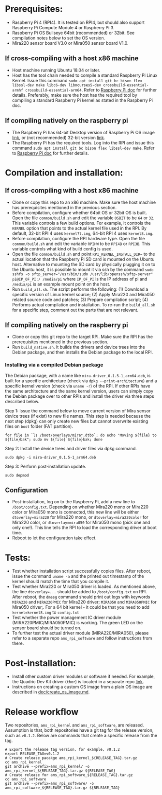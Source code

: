 # Prerequisites:
- Raspberry Pi 4 (RPI4). It is tested on RPI4, but should also support Raspberry Pi Compute Module 4 or Raspberry Pi 3.
- Raspberry Pi OS Bullseye 64bit (recommended) or 32bit. See compilation notes below to set the OS version.
- Mira220 sensor board V3.0 or Mira050 sensor board V1.0.
## If cross-compiling with a host x86 machine
- Host machine running Ubuntu 18.04 or later.
- Host has the tool chain needed to compile a standard Raspberry Pi Linux Kernel. Issue this command `sudo apt install git bc bison flex libssl-dev make libc6-dev libncurses5-dev crossbuild-essential-armhf crossbuild-essential-arm64`. Refer to [Raspberry Pi doc](https://www.raspberrypi.com/documentation/computers/linux_kernel.html#cross-compiling-the-kernel) for further details. Preferably, make sure the host has the required tool by compiling a standard Raspberry Pi kernel as stated in the Raspberry Pi doc.
## If compiling natively on the raspberry pi
- The Raspberry Pi has 64-bit Desktop version of Raspberry Pi OS image [link](https://downloads.raspberrypi.org/raspios_arm64/images/raspios_arm64-2022-09-07/), or (not recommended) 32-bit version [link](https://downloads.raspberrypi.org/raspios_full_armhf/images/raspios_full_armhf-2022-09-07/).
- The Raspberry Pi has the required tools. Log into the RPI and issue this command `sudo apt install git bc bison flex libssl-dev make`. Refer to [Raspberry Pi doc](https://www.raspberrypi.com/documentation/computers/linux_kernel.html#building-the-kernel-locally) for further details.

# Compilation and installation:
## If cross-compiling with a host x86 machine
- Clone or copy this repo to an x86 machine. Make sure the host machine has prerequisites mentioned in the previous section.
- Before compilation, configure whether 64bit OS or 32bit OS is built. Open the file `common/build.sh` and edit the variable `OSBIT` to be `64` or `32`. This variable controls a few build options. For example, it controls the `KERNEL` option that points to the actual kernel file used in the RPI. By default, 32-bit RPI 4 uses `kernel7l.img`, 64-bit RPI 4 uses `kernel8.img`.
- Before compilation, configure the RPI hardware type. Open the file `common/build.sh` and edit the variable `RPIHW` to be `RPI4B` or `RPI3B`. This variable controls what kind of build config is used.
- Open the file `common/build.sh` and point `RPI_KERNEL_INSTALL_DIR=` to the actual location that the Raspberry Pi SD card is mounted on the Ubuntu host. Alternative to mounting the SD card by physically plugging it on to the Ubuntu host, it is possible to mount it via ssh by the command `sudo sshfs -o sftp_server="/usr/bin/sudo /usr/lib/openssh/sftp-server" pi@IP_OF_PI:/ /media/pi` where `IP_OF_PI` is the IP address of pi and `/media/pi` is an example mount point on the host.
- Run `build_all.sh`. The script performs the following: (1) Download a specific version of Linux kernel source; (2) Apply Mira220 and Mira050 related source code and patches; (3) Prepare compilation script; (4) Performs actual compilation and installation. To re-run the `build_all.sh` for a specific step, comment out the parts that are not relevant.
## If compiling natively on the raspberry pi
- Clone or copy this git repo to the target RPI. Make sure the RPI has the prerequisites mentioned in the previous section.
- Run `build_native.sh`. It builds the drivers and device trees into the Debian package, and then installs the Debian package to the local RPI.

### Installing via a compiled Debian package
The Debian package, with a name like `mira-driver_0.1.5-1_arm64.deb`, is built for a specific architecture (check via `dpkg --print-architecture`) and a specific kernel version (check via `uname -r`) of the RPI. If other RPIs have the same architecture and the same kernel version, users can simply copy the Debian package over to other RPIs and install the driver via three steps described below.

Step 1: Issue the command below to move current version of Mira sensor device trees (if exist) to new file names. This step is needed because the next step (dpkg) can only create new files but cannot overwrite existing files on `boot` folder (FAT partition).
```
for file in `ls /boot/overlays/mira*.dtbo`; do echo "Moving ${file} to ${file}bak"; sudo mv ${file} ${file}bak; done
```
Step 2: Install the device trees and driver files via dpkg command.
```
sudo dpkg -i mira-driver_0.1.5-1_arm64.deb
```
Step 3: Perform post-installation update.
```
sudo depmod
```

## Configuration
- Post-installation, log on to the Raspberry Pi, add a new line to `/boot/config.txt`. Depending on whether Mira220 mono or Mira220 color or Mira050 mono is connected, this new line will be either `dtoverlay=mira220` for Mira220 mono, or `dtoverlay=mira220color` for Mira220 color, or `dtoverlay=mira050` for Mira050 mono (pick one and only one!). This line tells the RPI to load the corresponding driver at boot time.
- Reboot to let the configuration take effect.

# Tests:
- Test whether installation script successfully copies files. After reboot, issue the command `uname -a` and the printed out timestamp of the kernel should match the time that you compile it.
- Test whether Mira220 or Mira050 driver is loaded. As mentioned above, the line `dtoverlay=...` should be added to `/boot/config.txt` on RPI. After reboot, the `dmesg` command should print out logs with keywords `MIRA220` and `MIRA220PMIC` for Mira220 driver; `MIRA050` and `MIRA050PMIC` for Mira050 driver;. For a 64 bit kernel - it could be that you need to add `kernel=kernel8.img` to `config.txt`
- Test whether the power management IC driver module (MIRA220PMIC/MIRA050PMIC) is working. The green LED on the sensor board should be turned on.
- To further test the actual driver module (MIRA220/MIRA050), please refer to a separate repo `ams_rpi_software` and follow instructions from there.

# Post-installation:
- Install other custom driver modules or software if needed. For example, the Quadric Dev Kit driver (`thor`) is located in a separate repo [link](https://gittf.ams-osram.info/cis_solutions/raspberry_evk/quadric_driver).
- Instructions on creating a custom OS image from a plain OS image are described in [doc/create_os_image.md](doc/create_os_image.md).

# Release workflow
Two repositories, `ams_rpi_kernel` and `ams_rpi_software`, are released. Assumption is that, both repositories have a git tag for the release version, such as `v0.1.2`. Below are commands that create a specific release from the tag.
```
# Export the release tag version, for example, v0.1.2
export RELEASE_TAG=v0.1.2
# Create release pacakge ams_rpi_kernel_${RELEASE_TAG}.tar.gz
cd ams_rpi_kernel
git archive --prefix=ams_rpi_kernel/ -o ams_rpi_kernel_${RELEASE_TAG}.tar.gz ${RELEASE_TAG}
# Create release for ams_rpi_software_${RELEASE_TAG}.tar.gz
cd ams_rpi_software
git archive --prefix=ams_rpi_software/ -o ams_rpi_software_${RELEASE_TAG}.tar.gz ${RELEASE_TAG}
```
